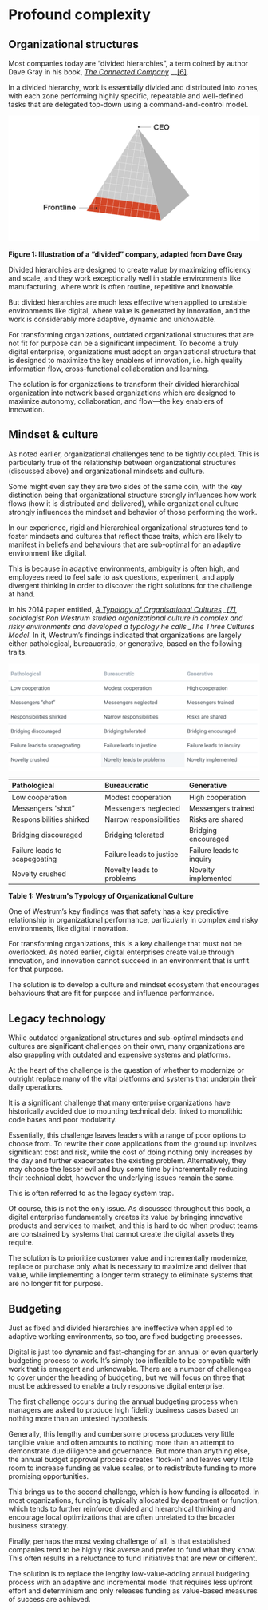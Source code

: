 # Profound complexity

## Organizational structures

Most companies today are “divided hierarchies”, a term coined by author Dave Gray in his book, [_The Connected Compan_](https://www.goodreads.com/book/show/13628572-the-connected-company?from_search=true&from_srp=true&qid=myA7fm1K6r&rank=1)[_y_](https://www.goodreads.com/book/show/13628572-the-connected-company?from_search=true&from_srp=true&qid=myA7fm1K6r&rank=1) \_\_[\[6\]](../endnotes/endnotes.md).

In a divided hierarchy, work is essentially divided and distributed into zones, with each zone performing highly specific, repeatable and well-defined tasks that are delegated top-down using a command-and-control model.

![](../.gitbook/assets/img1.png)

**Figure 1: Illustration of a “divided” company, adapted from Dave Gray**

Divided hierarchies are designed to create value by maximizing efficiency and scale, and they work exceptionally well in stable environments like manufacturing, where work is often routine, repetitive and knowable.

But divided hierarchies are much less effective when applied to unstable environments like digital, where value is generated by innovation, and the work is considerably more adaptive, dynamic and unknowable.

For transforming organizations, outdated organizational structures that are not fit for purpose can be a significant impediment. To become a truly digital enterprise, organizations must adopt an organizational structure that is designed to maximize the key enablers of innovation, i.e. high quality information flow, cross-functional collaboration and learning.

The solution is for organizations to transform their divided hierarchical organization into network based organizations which are designed to maximize autonomy, collaboration, and flow—the key enablers of innovation.

## Mindset & culture

As noted earlier, organizational challenges tend to be tightly coupled. This is particularly true of the relationship between organizational structures \(discussed above\) and organizational mindsets and culture.

Some might even say they are two sides of the same coin, with the key distinction being that organizational structure strongly influences how work flows \(how it is distributed and delivered\), while organizational culture strongly influences the mindset and behavior of those performing the work.

In our experience, rigid and hierarchical organizational structures tend to foster mindsets and cultures that reflect those traits, which are likely to manifest in beliefs and behaviours that are sub-optimal for an adaptive environment like digital.

This is because in adaptive environments, ambiguity is often high, and employees need to feel safe to ask questions, experiment, and apply divergent thinking in order to discover the right solutions for the challenge at hand.

In his 2014 paper entitled, [_A Typology of Organisational Culture_](https://www.ncbi.nlm.nih.gov/pmc/articles/PMC1765804/pdf/v013p0ii22.pdf)[_s_](https://www.ncbi.nlm.nih.gov/pmc/articles/PMC1765804/pdf/v013p0ii22.pdf) _\__[_\[7\]_](../endnotes/endnotes.md)_, sociologist Ron Westrum studied organizational culture in complex and risky environments and developed a typology he calls \_The Three Cultures Model_. In it, Westrum’s findings indicated that organizations are largely either pathological, bureaucratic, or generative, based on the following traits.

![](../.gitbook/assets/screen-shot-2021-06-10-at-10.35.14-am.png)



| **Pathological** | **Bureaucratic** | **Generative** |
| :--- | :--- | :--- |
| Low cooperation | Modest cooperation | High cooperation |
| Messengers “shot” | Messengers neglected | Messengers trained |
| Responsibilities shirked | Narrow responsibilities | Risks are shared |
| Bridging discouraged | Bridging tolerated | Bridging encouraged |
| Failure leads to scapegoating | Failure leads to justice | Failure leads to inquiry |
| Novelty crushed | Novelty leads to problems | Novelty implemented |

**Table 1: Westrum's Typology of Organizational Culture**

One of Westrum’s key findings was that safety has a key predictive relationship in organizational performance, particularly in complex and risky environments, like digital innovation.

For transforming organizations, this is a key challenge that must not be overlooked. As noted earlier, digital enterprises create value through innovation, and innovation cannot succeed in an environment that is unfit for that purpose.

The solution is to develop a culture and mindset ecosystem that encourages behaviours that are fit for purpose and influence performance.

## Legacy technology

While outdated organizational structures and sub-optimal mindsets and cultures are significant challenges on their own, many organizations are also grappling with outdated and expensive systems and platforms.

At the heart of the challenge is the question of whether to modernize or outright replace many of the vital platforms and systems that underpin their daily operations.

It is a significant challenge that many enterprise organizations have historically avoided due to mounting technical debt linked to monolithic code bases and poor modularity.

Essentially, this challenge leaves leaders with a range of poor options to choose from. To rewrite their core applications from the ground up involves significant cost and risk, while the cost of doing nothing only increases by the day and further exacerbates the existing problem. Alternatively, they may choose the lesser evil and buy some time by incrementally reducing their technical debt, however the underlying issues remain the same.

This is often referred to as the legacy system trap.

Of course, this is not the only issue. As discussed throughout this book, a digital enterprise fundamentally creates its value by bringing innovative products and services to market, and this is hard to do when product teams are constrained by systems that cannot create the digital assets they require.

The solution is to prioritize customer value and incrementally modernize, replace or purchase only what is necessary to maximize and deliver that value, while implementing a longer term strategy to eliminate systems that are no longer fit for purpose.

## Budgeting

Just as fixed and divided hierarchies are ineffective when applied to adaptive working environments, so too, are fixed budgeting processes.

Digital is just too dynamic and fast-changing for an annual or even quarterly budgeting process to work. It’s simply too inflexible to be compatible with work that is emergent and unknowable. There are a number of challenges to cover under the heading of budgeting, but we will focus on three that must be addressed to enable a truly responsive digital enterprise.

The first challenge occurs during the annual budgeting process when managers are asked to produce high fidelity business cases based on nothing more than an untested hypothesis.

Generally, this lengthy and cumbersome process produces very little tangible value and often amounts to nothing more than an attempt to demonstrate due diligence and governance. But more than anything else, the annual budget approval process creates “lock-in” and leaves very little room to increase funding as value scales, or to redistribute funding to more promising opportunities.

This brings us to the second challenge, which is how funding is allocated. In most organizations, funding is typically allocated by department or function, which tends to further reinforce divided and hierarchical thinking and encourage local optimizations that are often unrelated to the broader business strategy.

Finally, perhaps the most vexing challenge of all, is that established companies tend to be highly risk averse and prefer to fund what they know. This often results in a reluctance to fund initiatives that are new or different.

The solution is to replace the lengthy low-value-adding annual budgeting process with an adaptive and incremental model that requires less upfront effort and determinism and only releases funding as value-based measures of success are achieved.

